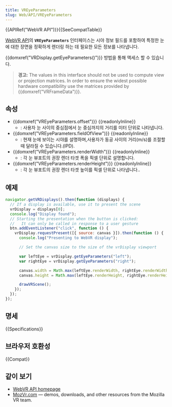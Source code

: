 ```yaml
---
title: VREyeParameters
slug: Web/API/VREyeParameters
---
```


{{APIRef("WebVR API")}}{{SeeCompatTable}}

[WebVR API](/ko/docs/Web/API/WebVR_API)의 **`VREyeParameters`** 인터페이스는 시야 정보 필드를 포함하여 특정한 눈에 대한 장면을 정확하게 렌더링 하는 데 필요한 모든 정보를 나타냅니다.

{{domxref("VRDisplay.getEyeParameters()")}} 방법을 통해 액세스 할 수 있습니다.

> **경고:** The values in this interface should not be used to compute view or projection matrices. In order to ensure the widest possible hardware compatibility use the matrices provided by {{domxref("VRFrameData")}}.

## 속성

- {{domxref("VREyeParameters.offset")}} {{readonlyInline}}
  - : 사용자 눈 사이의 중심점에서 눈 중심까지의 거리를 미터 단위로 나타냅니다.
- {{domxref("VREyeParameters.fieldOfView")}} {{readonlyInline}}
  - : 현재 눈에 보이는 시야를 설명하며,사용자가 동공 사이의 거리(m/s)를 조절할 때 달라질 수 있습니다.(IPD).
- {{domxref("VREyeParameters.renderWidth")}} {{readonlyInline}}
  - : 각 눈 뷰포트의 권장 렌더 타겟 폭을 픽셀 단위로 설명합니다.
- {{domxref("VREyeParameters.renderHeight")}} {{readonlyInline}}
  - : 각 눈 뷰포트의 권장 렌더 타겟 높이를 픽셀 단위로 나타냅니다..

## 예제

```js
navigator.getVRDisplays().then(function (displays) {
  // If a display is available, use it to present the scene
  vrDisplay = displays[0];
  console.log("Display found");
  // Starting the presentation when the button is clicked:
  //   It can only be called in response to a user gesture
  btn.addEventListener("click", function () {
    vrDisplay.requestPresent([{ source: canvas }]).then(function () {
      console.log("Presenting to WebVR display");

      // Set the canvas size to the size of the vrDisplay viewport

      var leftEye = vrDisplay.getEyeParameters("left");
      var rightEye = vrDisplay.getEyeParameters("right");

      canvas.width = Math.max(leftEye.renderWidth, rightEye.renderWidth) * 2;
      canvas.height = Math.max(leftEye.renderHeight, rightEye.renderHeight);

      drawVRScene();
    });
  });
});
```

## 명세

{{Specifications}}

## 브라우저 호환성

{{Compat}}

## 같이 보기

- [WebVR API homepage](/ko/docs/Web/API/WebVR_API)
- [MozVr.com](http://mozvr.com/) — demos, downloads, and other resources from the Mozilla VR team.
